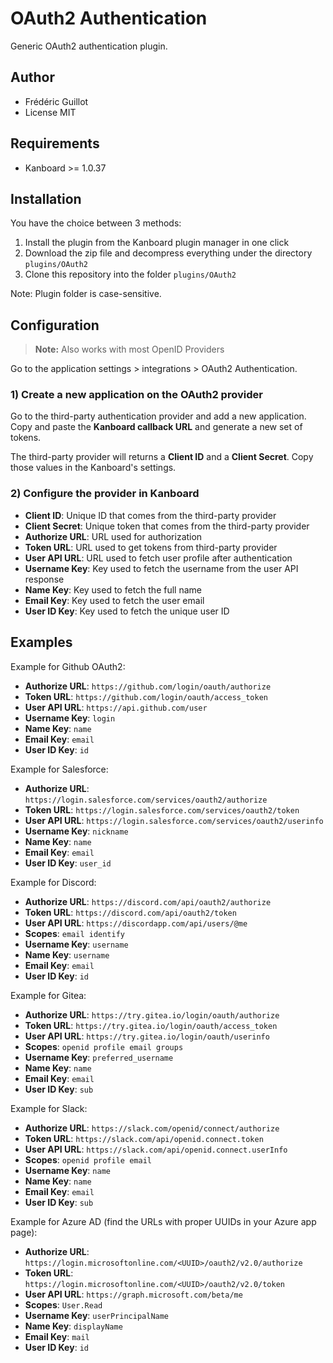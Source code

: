 OAuth2 Authentication
=====================

Generic OAuth2 authentication plugin.

Author
------

- Frédéric Guillot
- License MIT

Requirements
------------

- Kanboard >= 1.0.37

Installation
------------

You have the choice between 3 methods:

1. Install the plugin from the Kanboard plugin manager in one click
2. Download the zip file and decompress everything under the directory `plugins/OAuth2`
3. Clone this repository into the folder `plugins/OAuth2`

Note: Plugin folder is case-sensitive.

Configuration
-------------

> **Note:** Also works with most OpenID Providers

Go to the application settings > integrations > OAuth2 Authentication.

### 1) Create a new application on the OAuth2 provider

Go to the third-party authentication provider and add a new application. 
Copy and paste the **Kanboard callback URL** and generate a new set of tokens.

The third-party provider will returns a **Client ID** and a **Client Secret**.
Copy those values in the Kanboard's settings.

### 2) Configure the provider in Kanboard

- **Client ID**: Unique ID that comes from the third-party provider
- **Client Secret**: Unique token that comes from the third-party provider
- **Authorize URL**: URL used for authorization
- **Token URL**: URL used to get tokens from third-party provider
- **User API URL**: URL used to fetch user profile after authentication
- **Username Key**: Key used to fetch the username from the user API response
- **Name Key**: Key used to fetch the full name
- **Email Key**: Key used to fetch the user email
- **User ID Key**: Key used to fetch the unique user ID

Examples
--------

Example for Github OAuth2:

- **Authorize URL**: `https://github.com/login/oauth/authorize`
- **Token URL**: `https://github.com/login/oauth/access_token`
- **User API URL**: `https://api.github.com/user`
- **Username Key**: `login`
- **Name Key**: `name`
- **Email Key**: `email`
- **User ID Key**: `id`

Example for Salesforce:

- **Authorize URL**: `https://login.salesforce.com/services/oauth2/authorize`
- **Token URL**: `https://login.salesforce.com/services/oauth2/token`
- **User API URL**: `https://login.salesforce.com/services/oauth2/userinfo`
- **Username Key**: `nickname`
- **Name Key**: `name`
- **Email Key**: `email`
- **User ID Key**: `user_id`

Example for Discord:

- **Authorize URL**: `https://discord.com/api/oauth2/authorize`
- **Token URL**: `https://discord.com/api/oauth2/token`
- **User API URL**: `https://discordapp.com/api/users/@me`
- **Scopes**: `email identify`
- **Username Key**: `username`
- **Name Key**: `username`
- **Email Key**: `email`
- **User ID Key**: `id`

Example for Gitea:

- **Authorize URL**: `https://try.gitea.io/login/oauth/authorize`
- **Token URL**: `https://try.gitea.io/login/oauth/access_token`
- **User API URL**: `https://try.gitea.io/login/oauth/userinfo`
- **Scopes**: `openid profile email groups`
- **Username Key**: `preferred_username`
- **Name Key**: `name`
- **Email Key**: `email`
- **User ID Key**: `sub`

Example for Slack:

- **Authorize URL**: `https://slack.com/openid/connect/authorize`
- **Token URL**: `https://slack.com/api/openid.connect.token`
- **User API URL**: `https://slack.com/api/openid.connect.userInfo`
- **Scopes**: `openid profile email`
- **Username Key**: `name`
- **Name Key**: `name`
- **Email Key**: `email`
- **User ID Key**: `sub`

Example for Azure AD (find the URLs with proper UUIDs in your Azure app page):

- **Authorize URL**: `https://login.microsoftonline.com/<UUID>/oauth2/v2.0/authorize`
- **Token URL**: `https://login.microsoftonline.com/<UUID>/oauth2/v2.0/token`
- **User API URL**: `https://graph.microsoft.com/beta/me`
- **Scopes**: `User.Read`
- **Username Key**: `userPrincipalName`
- **Name Key**: `displayName`
- **Email Key**: `mail`
- **User ID Key**: `id`